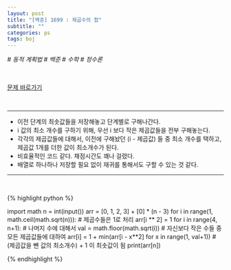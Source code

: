 ```yaml
---
layout: post
title: "[백준] 1699 : 제곱수의 합"
subtitle: ""
categories: ps
tags: boj
---
```


*# 동적 계획법 # 백준 # 수학 # 정수론*

<br>

[문제 바로가기](https://www.acmicpc.net/problem/1699)

<br>

---

- 이전 단계의 최솟값들을 저장해놓고 단계별로 구해나간다.
- i 값의 최소 개수를 구하기 위해, 우선 i 보다 작은 제곱값들을 전부 구해놓는다.
- 각각의 제곱값들에 대해서, 이전에 구해놨던 (i - 제곱값) 들 중 최소 개수를 택하고, 제곱값 1개를 더한 값이 최소개수가 된다.
- 비효율적인 코드 같다. 채점시간도 꽤나 걸렸다.
- 배열로 하나하나 저장할 필요 없이 재귀를 통해서도 구할 수 있는 것 같다.

---
<br>

{% highlight python %}

import math
n = int(input())
arr = [0, 1, 2, 3] + [0] * (n - 3)
for i in range(1, math.ceil(math.sqrt(n))):     # 제곱수들은 1로 처리
    arr[i ** 2] = 1
for i in range(4, n+1):                                         # 나머지 수에 대해서
    val = math.floor(math.sqrt(i))                              # 자신보다 작은 수들 중 모든 제곱값들에 대하여
    arr[i] = 1 + min(arr[i - x**2] for x in range(1, val+1))    # (제곱값을 뺀 값의 최소개수) + 1 이 최솟값이 됨
print(arr[n])

{% endhighlight %}

